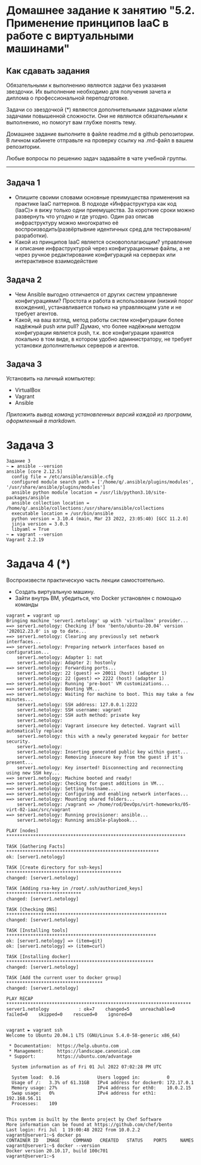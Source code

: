 
# Домашнее задание к занятию "5.2. Применение принципов IaaC в работе с виртуальными машинами"

## Как сдавать задания

Обязательными к выполнению являются задачи без указания звездочки. Их выполнение необходимо для получения зачета и диплома о профессиональной переподготовке.

Задачи со звездочкой (*) являются дополнительными задачами и/или задачами повышенной сложности. Они не являются обязательными к выполнению, но помогут вам глубже понять тему.

Домашнее задание выполните в файле readme.md в github репозитории. В личном кабинете отправьте на проверку ссылку на .md-файл в вашем репозитории.

Любые вопросы по решению задач задавайте в чате учебной группы.

---

## Задача 1

- Опишите своими словами основные преимущества применения на практике IaaC паттернов.
В подходе «Инфраструктура как код (IaaC)» я вижу только одни приемущества. За короткие сроки можно развернуть что угодно и где угодно. Один раз описав инфраструктуру можно многократно её воспроизводить(развёртывние идентичных сред для тестирования/разработки).
- Какой из принципов IaaC является основополагающим?
управление и описание инфраструктурой через конфигурационные файлы, а не через ручное редактирование конфигураций на серверах или интерактивное взаимодействие

## Задача 2

- Чем Ansible выгодно отличается от других систем управление конфигурациями?
Простота и работа в использовании (низкий порог вхождения), устанавливается только на управляющем узле и не требует агентов.
- Какой, на ваш взгляд, метод работы систем конфигурации более надёжный push или pull?
Думаю, что более надёжным методом конфигурации является push, т.к. все конфигурации хранятся локально в том виде, в котором удобно администратору, не требует установки дополнительных серверов и агентов.

## Задача 3

Установить на личный компьютер:

- VirtualBox
- Vagrant
- Ansible

*Приложить вывод команд установленных версий каждой из программ, оформленный в markdown.*

# Задача 3
```
Задание 3
~ ► ansible --version
ansible [core 2.12.5]
  config file = /etc/ansible/ansible.cfg
  configured module search path = ['/home/q/.ansible/plugins/modules', '/usr/share/ansible/plugins/modules']
  ansible python module location = /usr/lib/python3.10/site-packages/ansible
  ansible collection location = /home/q/.ansible/collections:/usr/share/ansible/collections
  executable location = /usr/bin/ansible
  python version = 3.10.4 (main, Mar 23 2022, 23:05:40) [GCC 11.2.0]
  jinja version = 3.0.3
  libyaml = True
~ ► vagrant --version
Vagrant 2.2.19
```

# Задача 4 (*)

Воспроизвести практическую часть лекции самостоятельно.

- Создать виртуальную машину.
- Зайти внутрь ВМ, убедиться, что Docker установлен с помощью команды
```
vagrant ► vagrant up
Bringing machine 'server1.netology' up with 'virtualbox' provider...
==> server1.netology: Checking if box 'bento/ubuntu-20.04' version '202012.23.0' is up to date...
==> server1.netology: Clearing any previously set network interfaces...
==> server1.netology: Preparing network interfaces based on configuration...
    server1.netology: Adapter 1: nat
    server1.netology: Adapter 2: hostonly
==> server1.netology: Forwarding ports...
    server1.netology: 22 (guest) => 20011 (host) (adapter 1)
    server1.netology: 22 (guest) => 2222 (host) (adapter 1)
==> server1.netology: Running 'pre-boot' VM customizations...
==> server1.netology: Booting VM...
==> server1.netology: Waiting for machine to boot. This may take a few minutes...
    server1.netology: SSH address: 127.0.0.1:2222
    server1.netology: SSH username: vagrant
    server1.netology: SSH auth method: private key
    server1.netology:
    server1.netology: Vagrant insecure key detected. Vagrant will automatically replace
    server1.netology: this with a newly generated keypair for better security.
    server1.netology:
    server1.netology: Inserting generated public key within guest...
    server1.netology: Removing insecure key from the guest if it's present...
    server1.netology: Key inserted! Disconnecting and reconnecting using new SSH key...
==> server1.netology: Machine booted and ready!
==> server1.netology: Checking for guest additions in VM...
==> server1.netology: Setting hostname...
==> server1.netology: Configuring and enabling network interfaces...
==> server1.netology: Mounting shared folders...
    server1.netology: /vagrant => /home/rod/DevOps/virt-homeworks/05-virt-02-iaac/src/vagrant
==> server1.netology: Running provisioner: ansible...
    server1.netology: Running ansible-playbook...

PLAY [nodes] *******************************************************************

TASK [Gathering Facts] *********************************************************
ok: [server1.netology]

TASK [Create directory for ssh-keys] *******************************************
changed: [server1.netology]

TASK [Adding rsa-key in /root/.ssh/authorized_keys] ****************************
changed: [server1.netology]

TASK [Checking DNS] ************************************************************
changed: [server1.netology]

TASK [Installing tools] ********************************************************
ok: [server1.netology] => (item=git)
ok: [server1.netology] => (item=curl)

TASK [Installing docker] *******************************************************
changed: [server1.netology]

TASK [Add the current user to docker group] ************************************
changed: [server1.netology]

PLAY RECAP *********************************************************************
server1.netology           : ok=7    changed=5    unreachable=0    failed=0    skipped=0    rescued=0    ignored=0


vagrant ► vagrant ssh
Welcome to Ubuntu 20.04.1 LTS (GNU/Linux 5.4.0-58-generic x86_64)

 * Documentation:  https://help.ubuntu.com
 * Management:     https://landscape.canonical.com
 * Support:        https://ubuntu.com/advantage

  System information as of Fri 01 Jul 2022 07:02:28 PM UTC

  System load:  0.16              Users logged in:          0
  Usage of /:   3.3% of 61.31GB   IPv4 address for docker0: 172.17.0.1
  Memory usage: 27%               IPv4 address for eth0:    10.0.2.15
  Swap usage:   0%                IPv4 address for eth1:    192.168.56.11
  Processes:    109


This system is built by the Bento project by Chef Software
More information can be found at https://github.com/chef/bento
Last login: Fri Jul  1 19:00:48 2022 from 10.0.2.2
vagrant@server1:~$ docker ps
CONTAINER ID   IMAGE     COMMAND   CREATED   STATUS    PORTS     NAMES
vagrant@server1:~$ docker --version
Docker version 20.10.17, build 100c701
vagrant@server1:~$
```
